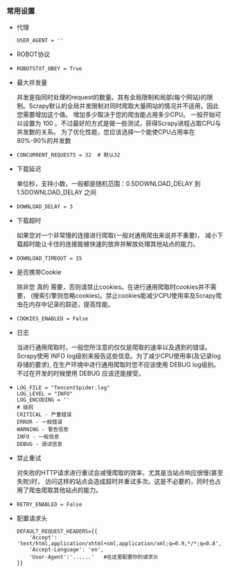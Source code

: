 ### 常用设置

- 代理

  ```
  USER_AGENT = ''
  ```

- ROBOT协议

- ```
  ROBOTSTXT_OBEY = True
  ```

- 最大并发量 

  并发是指同时处理的request的数量。其有全局限制和局部(每个网站)的限制。Scrapy默认的全局并发限制对同时爬取大量网站的情况并不适用，因此您需要增加这个值。 增加多少取决于您的爬虫能占用多少CPU。 一般开始可以设置为 100 。不过最好的方式是做一些测试，获得Scrapy进程占取CPU与并发数的关系。 为了优化性能，您应该选择一个能使CPU占用率在80%-90%的并发数

- ```
  CONCURRENT_REQUESTS = 32  # 默认32
  ```

- 下载延迟

  单位秒，支持小数，一般都是随机范围：0.5DOWNLOAD_DELAY 到 1.5DOWNLOAD_DELAY 之间

- ```
  DOWNLOAD_DELAY = 3
  ```

- 下载超时

  如果您对一个非常慢的连接进行爬取(一般对通用爬虫来说并不重要)， 减小下载超时能让卡住的连接能被快速的放弃并解放处理其他站点的能力。

- ```
  DOWNLOAD_TIMEOUT = 15
  ```

  

- 是否携带Cookie

  除非您 真的 需要，否则请禁止cookies。在进行通用爬取时cookies并不需要， (搜索引擎则忽略cookies)。禁止cookies能减少CPU使用率及Scrapy爬虫在内存中记录的踪迹，提高性能。

- ```
  COOKIES_ENABLED = False
  ```

- 日志

  当进行通用爬取时，一般您所注意的仅仅是爬取的速率以及遇到的错误。 Scrapy使用 INFO log级别来报告这些信息。为了减少CPU使用率(及记录log存储的要求), 在生产环境中进行通用爬取时您不应该使用 DEBUG log级别。 不过在开发的时候使用 DEBUG 应该还能接受。

- ```
  LOG_FILE = "TencentSpider.log"
  LOG_LEVEL = "INFO"
  LOG_ENCODING = ''
  # 级别
  CRITICAL - 严重错误
  ERROR - 一般错误
  WARNING - 警告信息
  INFO - 一般信息
  DEBUG - 调试信息
  
  ```

- 禁止重试

  对失败的HTTP请求进行重试会减慢爬取的效率，尤其是当站点响应很慢(甚至失败)时， 访问这样的站点会造成超时并重试多次。这是不必要的，同时也占用了爬虫爬取其他站点的能力。

- ```
  RETRY_ENABLED = False
  ```

- 配置请求头

  ```
  DEFAULT_REQUEST_HEADERS={{
      'Accept': 'text/html,application/xhtml+xml,application/xml;q=0.9,*/*;q=0.8',
      'Accept-Language': 'en',
      'User-Agent':'......'   #在这里配置你的请求头
  }}
  ```